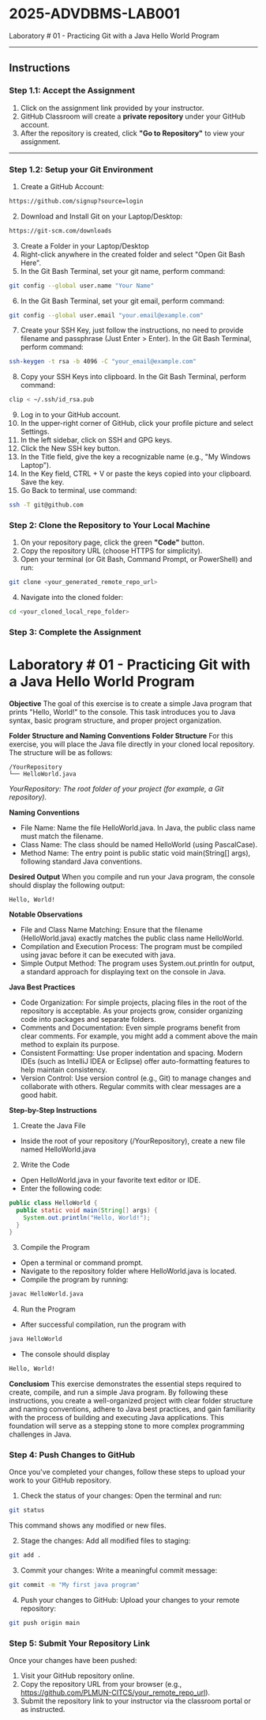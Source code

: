 # 2025-ADVDBMS-LAB001
Laboratory # 01 - Practicing Git with a Java Hello World Program

---

## **Instructions**

### **Step 1.1: Accept the Assignment**

1. Click on the assignment link provided by your instructor.
2. GitHub Classroom will create a **private repository** under your GitHub account.
3. After the repository is created, click **"Go to Repository"** to view your assignment.

---

### **Step 1.2: Setup your Git Environment**
1. Create a GitHub Account:
```bash
https://github.com/signup?source=login
```
   
2. Download and Install Git on your Laptop/Desktop:
```bash
https://git-scm.com/downloads
```

3. Create a Folder in your Laptop/Desktop
4. Right-click anywhere in the created folder and select "Open Git Bash Here".
5. In the Git Bash Terminal, set your git name, perform command:
```bash
git config --global user.name "Your Name"
```

6. In the Git Bash Terminal, set your git email, perform command:
```bash
git config --global user.email "your.email@example.com"
```

7. Create your SSH Key, just follow the instructions, no need to provide filename and passphrase (Just Enter > Enter). In the Git Bash Terminal, perform command:
```bash
ssh-keygen -t rsa -b 4096 -C "your_email@example.com"
```

8. Copy your SSH Keys into clipboard. In the Git Bash Terminal, perform command:
```bash
clip < ~/.ssh/id_rsa.pub
```

9. Log in to your GitHub account.
10. In the upper-right corner of GitHub, click your profile picture and select Settings.
11. In the left sidebar, click on SSH and GPG keys.
12. Click the New SSH key button.
13. In the Title field, give the key a recognizable name (e.g., "My Windows Laptop").
14. In the Key field, CTRL + V or paste the keys copied into your clipboard. Save the key.
15. Go Back to terminal, use command:
```bash
ssh -T git@github.com
```

### **Step 2: Clone the Repository to Your Local Machine**

1. On your repository page, click the green **"Code"** button.
2. Copy the repository URL (choose HTTPS for simplicity).
3. Open your terminal (or Git Bash, Command Prompt, or PowerShell) and run:

```bash
git clone <your_generated_remote_repo_url>
```

4. Navigate into the cloned folder:

```bash
cd <your_cloned_local_repo_folder>
```

### **Step 3: Complete the Assignment**

# **Laboratory # 01 - Practicing Git with a Java Hello World Program**

**Objective**
The goal of this exercise is to create a simple Java program that prints "Hello, World!" to the console. This task introduces you to Java syntax, basic program structure, and proper project organization.

**Folder Structure and Naming Conventions**
**Folder Structure**
For this exercise, you will place the Java file directly in your cloned local repository. The structure will be as follows:
```
/YourRepository
└── HelloWorld.java
```
*YourRepository: The root folder of your project (for example, a Git repository).*

**Naming Conventions**
- File Name: Name the file HelloWorld.java. In Java, the public class name must match the filename.
- Class Name: The class should be named HelloWorld (using PascalCase).
- Method Name: The entry point is public static void main(String[] args), following standard Java conventions.

**Desired Output**
When you compile and run your Java program, the console should display the following output:
```
Hello, World!
```

**Notable Observations**
- File and Class Name Matching: Ensure that the filename (HelloWorld.java) exactly matches the public class name HelloWorld.
- Compilation and Execution Process: The program must be compiled using javac before it can be executed with java.
- Simple Output Method: The program uses System.out.println for output, a standard approach for displaying text on the console in Java.

**Java Best Practices**
- Code Organization: For simple projects, placing files in the root of the repository is acceptable. As your projects grow, consider organizing code into packages and separate folders.
- Comments and Documentation: Even simple programs benefit from clear comments. For example, you might add a comment above the main method to explain its purpose.
- Consistent Formatting: Use proper indentation and spacing. Modern IDEs (such as IntelliJ IDEA or Eclipse) offer auto-formatting features to help maintain consistency.
- Version Control: Use version control (e.g., Git) to manage changes and collaborate with others. Regular commits with clear messages are a good habit.

**Step-by-Step Instructions**

1. Create the Java File
- Inside the root of your repository (/YourRepository), create a new file named HelloWorld.java

2. Write the Code
- Open HelloWorld.java in your favorite text editor or IDE.
- Enter the following code:
```java
public class HelloWorld {
  public static void main(String[] args) {
    System.out.println("Hello, World!");
  }
}
```

3. Compile the Program
- Open a terminal or command prompt.
- Navigate to the repository folder where HelloWorld.java is located.
- Compile the program by running:
```bash
javac HelloWorld.java
```

4. Run the Program
- After successful compilation, run the program with
```bash
java HelloWorld
```
- The console should display
```bash
Hello, World!
```

**Conclusiom**
This exercise demonstrates the essential steps required to create, compile, and run a simple Java program. By following these instructions, you create a well-organized project with clear folder structure and naming conventions, adhere to Java best practices, and gain familiarity with the process of building and executing Java applications. This foundation will serve as a stepping stone to more complex programming challenges in Java.

### **Step 4: Push Changes to GitHub**
Once you've completed your changes, follow these steps to upload your work to your GitHub repository.

1. Check the status of your changes:
Open the terminal and run:

```bash
git status
```
This command shows any modified or new files.

2. Stage the changes:
Add all modified files to staging:

```bash
git add .
```

3. Commit your changes:
Write a meaningful commit message:

```bash
git commit -m "My first java program"
```

4. Push your changes to GitHub:
Upload your changes to your remote repository:

```bash
git push origin main
```

### **Step 5: Submit Your Repository Link**
Once your changes have been pushed:
1. Visit your GitHub repository online.
2. Copy the repository URL from your browser (e.g., https://github.com/PLMUN-CITCS/your_remote_repo_url).
3. Submit the repository link to your instructor via the classroom portal or as instructed.

